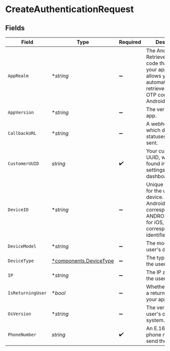 # CreateAuthenticationRequest


## Fields

| Field                                                                                                                                                 | Type                                                                                                                                                  | Required                                                                                                                                              | Description                                                                                                                                           | Example                                                                                                                                               |
| ----------------------------------------------------------------------------------------------------------------------------------------------------- | ----------------------------------------------------------------------------------------------------------------------------------------------------- | ----------------------------------------------------------------------------------------------------------------------------------------------------- | ----------------------------------------------------------------------------------------------------------------------------------------------------- | ----------------------------------------------------------------------------------------------------------------------------------------------------- |
| `AppRealm`                                                                                                                                            | **string*                                                                                                                                             | :heavy_minus_sign:                                                                                                                                    | The Android SMS Retriever API hash code that identifies your app. This allows you to automatically retrieve and fill the OTP code on Android devices. |                                                                                                                                                       |
| `AppVersion`                                                                                                                                          | **string*                                                                                                                                             | :heavy_minus_sign:                                                                                                                                    | The version of your app.                                                                                                                              |                                                                                                                                                       |
| `CallbackURL`                                                                                                                                         | **string*                                                                                                                                             | :heavy_minus_sign:                                                                                                                                    | A webhook URL to which delivery statuses will be sent.                                                                                                |                                                                                                                                                       |
| `CustomerUUID`                                                                                                                                        | *string*                                                                                                                                              | :heavy_check_mark:                                                                                                                                    | Your customer UUID, which can be found in the API settings in the dashboard.                                                                          |                                                                                                                                                       |
| `DeviceID`                                                                                                                                            | **string*                                                                                                                                             | :heavy_minus_sign:                                                                                                                                    | Unique identifier for the user's device. For Android, this corresponds to the ANDROID_ID and for iOS, this corresponds to the identifierForVendor.    |                                                                                                                                                       |
| `DeviceModel`                                                                                                                                         | **string*                                                                                                                                             | :heavy_minus_sign:                                                                                                                                    | The model of the user's device.                                                                                                                       |                                                                                                                                                       |
| `DeviceType`                                                                                                                                          | [*components.DeviceType](../../models/components/devicetype.md)                                                                                       | :heavy_minus_sign:                                                                                                                                    | The type of device the user is using.                                                                                                                 |                                                                                                                                                       |
| `IP`                                                                                                                                                  | **string*                                                                                                                                             | :heavy_minus_sign:                                                                                                                                    | The IP address of the user's device.                                                                                                                  |                                                                                                                                                       |
| `IsReturningUser`                                                                                                                                     | **bool*                                                                                                                                               | :heavy_minus_sign:                                                                                                                                    | Whether the user is a returning user on your app.                                                                                                     |                                                                                                                                                       |
| `OsVersion`                                                                                                                                           | **string*                                                                                                                                             | :heavy_minus_sign:                                                                                                                                    | The version of the user's operating system.                                                                                                           |                                                                                                                                                       |
| `PhoneNumber`                                                                                                                                         | *string*                                                                                                                                              | :heavy_check_mark:                                                                                                                                    | An E.164 formatted phone number to send the OTP to.                                                                                                   | +1234567890                                                                                                                                           |